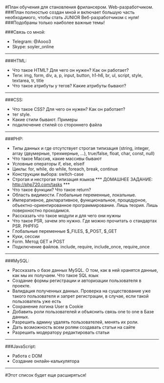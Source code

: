 #План обучения для становления фрилансером. Web-разработчиком.
###План полностью создан мной и включает большую часть необходимого, чтобы стать JUNIOR Веб-разработчиком с нуля!
###Подобраны только наиболее важные темы!

###Связь со мной:
- Telegram: @Aooo3
- Skype: soyler_online
---
###HTML:
- Что такое HTML? Для чего он нужен? Как он работает?
- Теги:
img, form, div, a, p, input, button, h1-h6, br, ul, script, style, textarea, tr, title
- Что такое атрибуты у тегов? Какие атрибуты бывают?
---
###CSS:
- Что такое CSS? Для чего он нужен? Как он работает?
- тег style.
- Какие стили бывают. Примеры
- подключение стилей со стороннего файла
---
###PHP: 
- Типы данных и где отсутствует строгая типизация (string, integer, array (двумерные, трехмерные, ...), true/false, float, char, const, null)
- Что такое Массив, какие массивы бывают
- Условные операторы if, else, elseif
- Циклы: for, while, do while, foreach, break, continue
- Конструкции выбора: switch-case
- Строгая и нестрогая типизация языков 
*** ДОМАШНЕЕ ЗАДАНИЕ: http://php720.com/tasks ***
- Что такое функции? Что такое return?
- Область видимости. Глобальные переменные, локальные.
- Императивное, декларативное, функциональное, процедурное, объектно-ориентированное программирование. 
Лишь теория. Лишь поверхностно проходимся.
- Рассказать что такое модули и для чего они нужны
- Что такое PSR, зачем это нужно. Где можно прочитать о стандартах PSR. PHPFIG
- Глобальные переменные $_FILES, $_POST, $_GET
- Куки, сессии
- Form. Метод GET и POST
- Подключение файлов. include, require, include_once, require_once
---
###MySQL:
- Рассказать о базе данных MySQL. О том, как в ней хранятся данные, как мы их получаем. Что такое SQL язык
- Создание формы регистрации и авторизации пользователя в проекте.
- Валидация полученных данных. Проверка на существование уже такого пользователя и запрет регистрации, в случае, если такой пользователь уже есть
- Сохранение логина User в Cookie
- Добавить роли пользователей и объяснить связь one to one в Базе данных.
- Разрешить админу удалять пользователей, менять их роли.
- Дать возможность всем ролям создавать статьи на сайте
- Разрешить модератору редактировать статьи
---
###JavaScript: 
- Работа с DOM
- Создание онлайн-калькулятора
---
#Этот список будет еще расширяться!